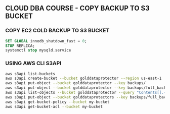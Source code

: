 ## CLOUD DBA COURSE -  COPY BACKUP TO S3 BUCKET

### COPY EC2 COLD BACKUP TO S3 BUCKET
```sql
SET GLOBAL innodb_shutdown_fast = 0;
STOP REPLICA;
systemctl stop mysqld.service
```


### USING AWS CLI S3API
```sh
aws s3api list-buckets
aws s3api create-bucket --bucket golddataprotector --region us-east-1
aws s3api put-object --bucket golddataprotector --key backups/
aws s3api put-object --bucket golddataprotector --key backups/full_backup/world/countries.ibd
aws s3api list-objects --bucket golddataprotector --query "Contents[].{Key: Key}" --output text | while read -r line; do aws s3api delete-object --bucket golddataprotector --key "$line"; done
aws s3api put-object --bucket golddataprotectors --key backups/full_backup
aws s3api get-bucket-policy --bucket my-bucket
aws s3api get-bucket-acl --bucket my-bucket
```
